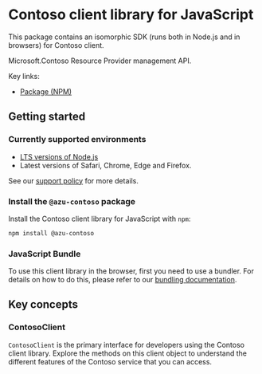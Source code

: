 # Contoso client library for JavaScript

This package contains an isomorphic SDK (runs both in Node.js and in browsers) for Contoso client.

Microsoft.Contoso Resource Provider management API.

Key links:

- [Package (NPM)](https://www.npmjs.com/package/@azu-contoso)

## Getting started

### Currently supported environments

- [LTS versions of Node.js](https://github.com/nodejs/release#release-schedule)
- Latest versions of Safari, Chrome, Edge and Firefox.

See our [support policy](https://github.com/Azure/azure-sdk-for-js/blob/main/SUPPORT.md) for more details.


### Install the `@azu-contoso` package

Install the Contoso client library for JavaScript with `npm`:

```bash
npm install @azu-contoso
```



### JavaScript Bundle
To use this client library in the browser, first you need to use a bundler. For details on how to do this, please refer to our [bundling documentation](https://aka.ms/AzureSDKBundling).

## Key concepts

### ContosoClient

`ContosoClient` is the primary interface for developers using the Contoso client library. Explore the methods on this client object to understand the different features of the Contoso service that you can access.

